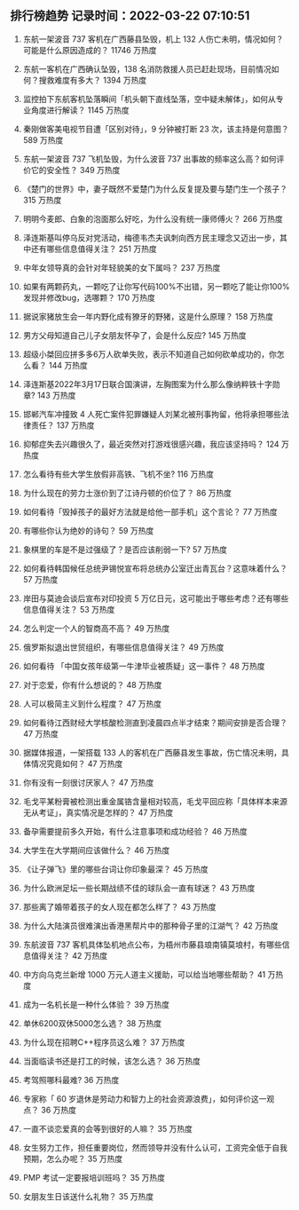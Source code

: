 
## 排行榜趋势 记录时间：2022-03-22 07:10:51
  
  1. 东航一架波音 737 客机在广西藤县坠毁，机上 132 人伤亡未明，情况如何？可能是什么原因造成的？ 11746 万热度
    
  2. 东航一客机在广西确认坠毁，138 名消防救援人员已赶赴现场，目前情况如何？搜救难度有多大？ 1394 万热度
    
  3. 监控拍下东航客机坠落瞬间「机头朝下直线坠落，空中疑未解体」，如何从专业角度进行解读？ 1145 万热度
    
  4. 秦刚做客美电视节目遭「区别对待」，9 分钟被打断 23 次，该主持是何意图？ 589 万热度
    
  5. 东航一架波音 737 飞机坠毁，为什么波音 737 出事故的频率这么高？如何评价它的安全性？ 349 万热度
    
  6. 《楚门的世界》中，妻子既然不爱楚门为什么反复提及要与楚门生一个孩子？ 315 万热度
    
  7. 明明今麦郎、白象的泡面那么好吃，为什么没有统一康师傅火？ 266 万热度
    
  8. 泽连斯基叫停乌反对党活动，梅德韦杰夫讽刺向西方民主理念又迈出一步，其中还有哪些信息值得关注？ 251 万热度
    
  9. 中年女领导真的会针对年轻貌美的女下属吗？ 237 万热度
    
  10. 如果有两颗药丸，一颗吃了让你写代码100%不出错，另一颗吃了能让你100%发现并修改bug，选哪颗？ 170 万热度
    
  11. 据说家猪放生会一年内野化成有獠牙的野猪，这是什么原理？ 158 万热度
    
  12. 男方父母知道自己儿子女朋友怀孕了，会是什么反应? 145 万热度
    
  13. 超级小桀回应拼多多6万人砍单失败，表示不知道自己如何砍单成功的，你怎么看？ 144 万热度
    
  14. 泽连斯基2022年3月17日联合国演讲，左胸图案为什么那么像纳粹铁十字勋章? 143 万热度
    
  15. 邯郸汽车冲撞致 4 人死亡案件犯罪嫌疑人刘某北被刑事拘留，他将承担哪些法律责任？ 137 万热度
    
  16. 抑郁症失去兴趣很久了，最近突然对打游戏很感兴趣，我应该坚持吗？ 124 万热度
    
  17. 怎么看待有些大学生放假非高铁、飞机不坐? 116 万热度
    
  18. 为什么现在的劳力士涨价到了江诗丹顿的价位了？ 86 万热度
    
  19. 如何看待「毁掉孩子的最好方法就是给他一部手机」这个言论？ 77 万热度
    
  20. 有哪些你认为绝妙的诗句？ 59 万热度
    
  21. 象棋里的车是不是过强级了？是否应该削弱一下? 57 万热度
    
  22. 如何看待韩国候任总统尹锡悦宣布将总统办公室迁出青瓦台？这意味着什么？ 57 万热度
    
  23. 岸田与莫迪会谈后宣布对印投资 5 万亿日元，这可能出于哪些考虑？还有哪些信息值得关注？ 53 万热度
    
  24. 怎么判定一个人的智商高不高？ 49 万热度
    
  25. 俄罗斯拟退出世贸组织，有哪些信息值得关注？ 49 万热度
    
  26. 如何看待 「中国女孩年级第一牛津毕业被质疑」这一事件？ 48 万热度
    
  27. 对于恋爱，你有什么想说的？ 48 万热度
    
  28. 人可以极简主义到什么程度？ 47 万热度
    
  29. 如何看待江西财经大学核酸检测直到凌晨四点半才结束？期间安排是否合理？ 47 万热度
    
  30. 据媒体报道，一架搭载 133 人的客机在广西藤县发生事故，伤亡情况未明，具体情况究竟如何？ 47 万热度
    
  31. 你有没有一刻很讨厌家人？ 47 万热度
    
  32. 毛戈平某粉膏被检测出重金属铬含量相对较高，毛戈平回应称「具体样本来源无从考证」，真实情况是怎样的？ 47 万热度
    
  33. 备孕需要提前多久开始，有什么注意事项和成功经验？ 46 万热度
    
  34. 大学生在大学期间应该做什么？ 46 万热度
    
  35. 《让子弹飞》里的哪些台词让你印象最深？ 45 万热度
    
  36. 为什么欧洲足坛一些长期战绩不佳的球队会一直有球迷？ 43 万热度
    
  37. 那些离了婚带着孩子的女人现在都怎么样了？ 43 万热度
    
  38. 为什么大陆演员很难演出香港黑帮片中的那种骨子里的江湖气？ 42 万热度
    
  39. 东航波音 737 客机具体坠机地点公布，为梧州市藤县琅南镇莫埌村，有哪些信息值得关注？ 42 万热度
    
  40. 中方向乌克兰新增 1000 万元人道主义援助，可以给当地哪些帮助？ 41 万热度
    
  41. 成为一名机长是一种什么体验？ 39 万热度
    
  42. 单休6200双休5000怎么选？ 38 万热度
    
  43. 为什么现在招聘C++程序员这么难？ 37 万热度
    
  44. 当面临读书还是打工的时候，该怎么选？ 36 万热度
    
  45. 考驾照哪科最难? 36 万热度
    
  46. 专家称「 60 岁退休是劳动力和智力上的社会资源浪费」，如何评价这一观点？ 36 万热度
    
  47. 一直不谈恋爱真的会等到很好的人嘛？ 35 万热度
    
  48. 女生努力工作，担任重要岗位，然而领导并没有什么认可，工资完全低于自我预期，怎么办呢？ 35 万热度
    
  49. PMP 考试一定要报培训班吗？ 35 万热度
    
  50. 女朋友生日该送什么礼物？ 35 万热度
    